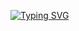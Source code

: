 [![Typing SVG](https://readme-typing-svg.demolab.com?font=Fira+Code&pause=1&color=068036&center=true&vCenter=true&multiline=true&random=false&width=435&lines=Vanessa+Elizabeth+Piccoli;QA+analyst)](https://git.io/typing-svg)
